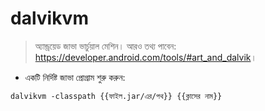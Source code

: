 # dalvikvm

> অ্যান্ড্রয়েড জাভা ভার্চুয়াল মেশিন।
> আরও তথ্য পাবেন: <https://developer.android.com/tools/#art_and_dalvik>।

- একটি নির্দিষ্ট জাভা প্রোগ্রাম শুরু করুন:

`dalvikvm -classpath {{ফাইল.jar/এর/পথ}} {{ক্লাসের নাম}}`
